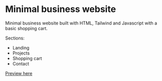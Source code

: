 # Minimal business website

Minimal business website built with HTML, Tailwind and Javascript with a basic shopping cart.

Sections: 
- Landing
- Projects
- Shopping cart
- Contact

[Preview here](https://leafy-sprinkles-8fa441.netlify.app/)
